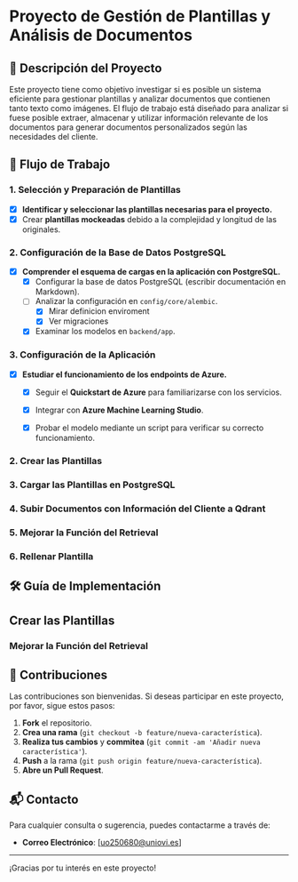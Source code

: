 # Proyecto de Gestión de Plantillas y Análisis de Documentos

## 📄 Descripción del Proyecto

Este proyecto tiene como objetivo investigar si es posible un sistema eficiente para gestionar plantillas y analizar documentos que contienen tanto texto como imágenes. El flujo de trabajo está diseñado para analizar si fuese posible extraer, almacenar y utilizar información relevante de los documentos para generar documentos personalizados según las necesidades del cliente.

## 🚀 Flujo de Trabajo

### 1. Selección y Preparación de Plantillas

- [x] **Identificar y seleccionar las plantillas necesarias para el proyecto.**
- [x] Crear **plantillas mockeadas** debido a la complejidad y longitud de las originales.

### 2. Configuración de la Base de Datos PostgreSQL

- [x] **Comprender el esquema de cargas en la aplicación con PostgreSQL.**
  - [x] Configurar la base de datos PostgreSQL (escribir documentación en Markdown).
  - [ ] Analizar la configuración en `config/core/alembic`.
    - [x] Mirar definicion enviroment 
    - [x] Ver migraciones
  - [x] Examinar los modelos en `backend/app`.

### 3. Configuración de la Aplicación

- [x] **Estudiar el funcionamiento de los endpoints de Azure.**
  - [x] Seguir el **Quickstart de Azure** para familiarizarse con los servicios.
  - [x] Integrar con **Azure Machine Learning Studio**.
  - [x] Probar el modelo mediante un script para verificar su correcto funcionamiento.
    
 
### 2. Crear las Plantillas

### 3. Cargar las Plantillas en PostgreSQL

### 4. Subir Documentos con Información del Cliente a Qdrant

### 5. Mejorar la Función del Retrieval

### 6. Rellenar Plantilla

## 🛠️ Guía de Implementación

## Crear las Plantillas

### Mejorar la Función del Retrieval

## 🤝 Contribuciones

Las contribuciones son bienvenidas. Si deseas participar en este proyecto, por favor, sigue estos pasos:

1. **Fork** el repositorio.
2. **Crea una rama** (`git checkout -b feature/nueva-característica`).
3. **Realiza tus cambios** y **commitea** (`git commit -am 'Añadir nueva característica'`).
4. **Push** a la rama (`git push origin feature/nueva-característica`).
5. **Abre un Pull Request**.

## 📬 Contacto

Para cualquier consulta o sugerencia, puedes contactarme a través de:

- **Correo Electrónico**: [uo250680@uniovi.es]

---

¡Gracias por tu interés en este proyecto!

